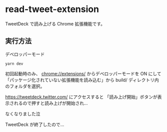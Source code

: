 # read-tweet-extension

TweetDeck で読み上げる Chrome 拡張機能です。

## 実行方法

デベロッパーモード

```
yarn dev
```

初回起動時のみ、 [chrome://extensions/](chrome://extensions/) からデベロッパーモードを ON にして「パッケージ化されていない拡張機能を読み込む」から build/ ディレクトリ内のフォルダを選択。

https://tweetdeck.twitter.com/ にアクセスすると 「読み上げ開始」ボタンが表示されるので押すと読み上げが開始され...

なくなりました泣

TweetDeck が終了したので...

